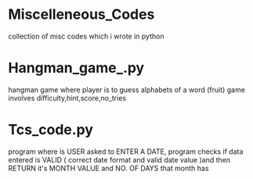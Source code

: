 # Miscelleneous_Codes
collection of misc codes which i wrote in python 

# Hangman_game_.py 
hangman game where player is to guess alphabets of a word (fruit) game involves difficulty,hint,score,no_tries

# Tcs_code.py 
program where is USER asked to  ENTER A DATE, program checks if data entered is VALID ( correct date format and valid date value )and then RETURN it's MONTH VALUE  and NO. OF DAYS that month has


